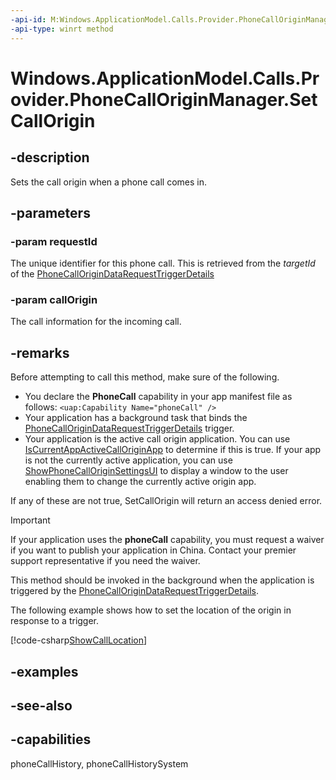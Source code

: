 ```yaml
---
-api-id: M:Windows.ApplicationModel.Calls.Provider.PhoneCallOriginManager.SetCallOrigin(System.Guid,Windows.ApplicationModel.Calls.Provider.PhoneCallOrigin)
-api-type: winrt method
---
```


<!-- Method syntax
public void SetCallOrigin(System.Guid requestId, Windows.ApplicationModel.Calls.Provider.PhoneCallOrigin callOrigin)
-->

# Windows.ApplicationModel.Calls.Provider.PhoneCallOriginManager.SetCallOrigin

## -description
Sets the call origin when a phone call comes in.

## -parameters
### -param requestId
The unique identifier for this phone call. This is retrieved from the *targetId* of the [PhoneCallOriginDataRequestTriggerDetails](../windows.applicationmodel.calls.background/phonecallorigindatarequesttriggerdetails.md)

### -param callOrigin
The call information for the incoming call.

## -remarks
Before attempting to call this method, make sure of the following.
+ You declare the **PhoneCall** capability in your app manifest file as follows: `<uap:Capability Name="phoneCall" />`
+ Your application has a background task that binds the [PhoneCallOriginDataRequestTriggerDetails](../windows.applicationmodel.calls.background/phonecallorigindatarequesttriggerdetails.md) trigger.
+ Your application is the active call origin application. You can use [IsCurrentAppActiveCallOriginApp](phonecalloriginmanager_iscurrentappactivecalloriginapp.md) to determine if this is true. If your app is not the currently active application, you can use [ShowPhoneCallOriginSettingsUI](phonecalloriginmanager_showphonecalloriginsettingsui_1617140504.md) to display a window to the user enabling them to change the currently active origin app.


If any of these are not true, SetCallOrigin will return an access denied error.

> [!IMPORTANT]
> If your application uses the **phoneCall** capability, you must request a waiver if you want to publish your application in China. Contact your premier support representative if you need the waiver.

This method should be invoked in the background when the application is triggered by the [PhoneCallOriginDataRequestTriggerDetails](../windows.applicationmodel.calls.background/phonecallorigindatarequesttriggerdetails.md).

The following example shows how to set the location of the origin in response to a trigger.



[!code-csharp[ShowCallLocation](../windows.applicationmodel.calls.provider/code/CallProvider/cs/Scenario1.xaml.cs#SnippetShowCallLocation)]

## -examples

## -see-also

## -capabilities
phoneCallHistory, phoneCallHistorySystem
